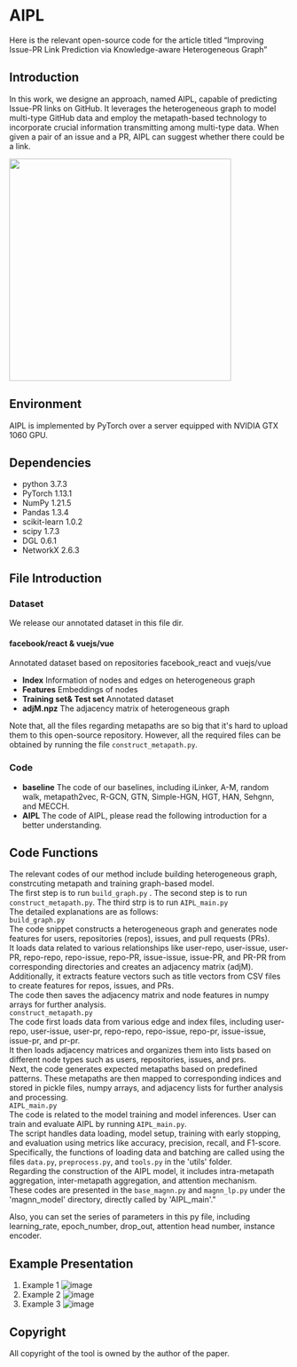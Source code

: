 # AIPL
Here is the relevant open-source code for the article titled “Improving Issue-PR Link Prediction via Knowledge-aware Heterogeneous Graph”
## Introduction
In this work, we designe an approach, named AIPL, capable of predicting Issue-PR links on GitHub. It leverages the heterogeneous graph to model multi-type GitHub data and employ the
metapath-based technology to incorporate crucial information transmitting among multi-type data. When given a pair of an issue and a PR, AIPL can
suggest whether there could be a link.

<img src="https://github.com/baishuotong/AIPL/assets/38210633/cc562d82-f415-4108-801c-e561dad5e7e0" width="400px">

## Environment
AIPL is implemented by PyTorch over a server equipped with NVIDIA GTX 1060 GPU.
## Dependencies
- python 3.7.3
- PyTorch 1.13.1
- NumPy 1.21.5
- Pandas 1.3.4
- scikit-learn 1.0.2
- scipy 1.7.3
- DGL 0.6.1
- NetworkX 2.6.3
## File Introduction
### Dataset
We release our annotated dataset in this file dir.
#### facebook/react & vuejs/vue
Annotated dataset based on repositories facebook_react and vuejs/vue <br />
- __Index__  Information of nodes and edges on heterogeneous graph <br />
- __Features__ Embeddings of nodes <br />
- __Training set& Test set__ Annotated dataset <br />
- __adjM.npz__ The adjacency matrix of heterogeneous graph <br />

Note that, all the files regarding metapaths are so big that it's hard to upload them to this open-source repository. However, all the required files can be obtained by running the file ```construct_metapath.py```.
### Code
- __baseline__
The code of our baselines, including iLinker, A-M, random walk, metapath2vec, R-GCN, GTN, Simple-HGN, HGT, HAN, Sehgnn, and MECCH.<br />
- __AIPL__
The code of AIPL, please read the following introduction for a better understanding. <br />
## Code Functions
The relevant codes of our method include building heterogeneous graph, constrcuting metapath and training graph-based model. <br />
The first step is to run ```build_graph.py``` . The second step is to run ```construct_metapath.py```. The third strp is to run ```AIPL_main.py``` <br />
The detailed explanations are as follows:<br /> 
```build_graph.py```  <br />
The code snippet constructs a heterogeneous graph and generates node features for users, repositories (repos), issues, and pull requests (PRs).<br />
It loads data related to various relationships like user-repo, user-issue, user-PR, repo-repo, repo-issue, repo-PR, issue-issue, issue-PR, and PR-PR from corresponding directories and creates an adjacency matrix (adjM).<br /> 
Additionally, it extracts feature vectors such as title vectors from CSV files to create features for repos, issues, and PRs. <br />
The code then saves the adjacency matrix and node features in numpy arrays for further analysis. <br />
```construct_metapath.py``` <br />
The code first loads data from various edge and index files, including user-repo, user-issue, user-pr, repo-repo, repo-issue, repo-pr, issue-issue, issue-pr, and pr-pr.  <br />
It then loads adjacency matrices and organizes them into lists based on different node types such as users, repositories, issues, and prs.   <br />
Next, the code generates expected metapaths based on predefined patterns. These metapaths are then mapped to corresponding indices and stored in pickle files, numpy arrays, and adjacency lists for further analysis and processing. <br />
```AIPL_main.py```  <br />
The code is related to the model training and model inferences. User can train and evaluate AIPL by running ```AIPL_main.py```. <br />
The script handles data loading, model setup, training with early stopping, and evaluation using metrics like accuracy, precision, recall, and F1-score. <br />
Specifically, the functions of loading data and batching are called using the files ```data.py```, ```preprocess.py```, and ```tools.py``` in the 'utils' folder.  <br />
Regarding the construction of the AIPL model, it includes intra-metapath aggregation, inter-metapath aggregation, and attention mechanism.  <br />
These codes are presented in the ```base_magnn.py``` and ```magnn_lp.py``` under the 'magnn_model' directory, directly called by 'AIPL_main'." <br />

Also, you can set the series of parameters in this py file, including learning_rate, epoch_number, drop_out, attention head number, instance encoder. <br />
## Example Presentation
1. Example 1
![image](https://github.com/baishuotong/AIPL/assets/38210633/74e60014-6fd4-485f-babb-e86bdc96bfd8)
2. Example 2
 ![image](https://github.com/baishuotong/AIPL/assets/38210633/81877e7d-f814-4c02-a10d-b89333c29713)
3. Example 3
![image](https://github.com/baishuotong/AIPL/assets/38210633/39fce051-8c9d-432c-8ba0-fbb25fd3e2c9)

## Copyright

All copyright of the tool is owned by the author of the paper.
